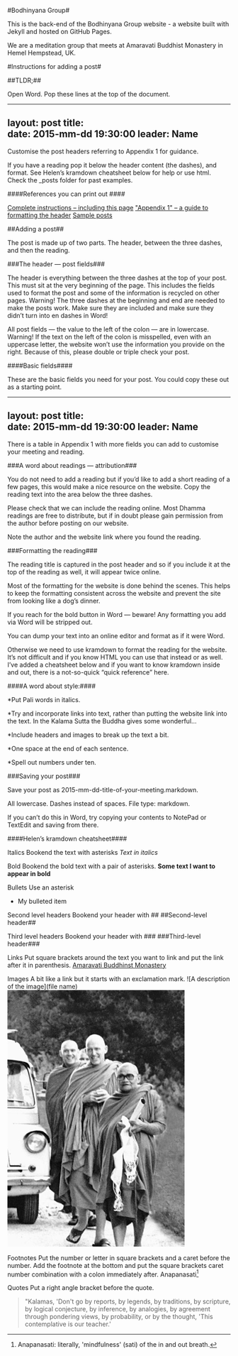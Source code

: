 #Bodhinyana Group#

This is the back-end of the Bodhinyana Group website - a website built with Jekyll and hosted on GitHub Pages.

We are a meditation group that meets at Amaravati Buddhist Monastery in Hemel Hempstead, UK.

#Instructions for adding a post#

##TLDR;##

Open Word. Pop these lines at the top of the document.

---
layout: post
title:  
date:   2015-mm-dd 19:30:00
leader: Name
---

Customise the post headers referring to Appendix 1 for guidance.

If you have a reading pop it below the header content (the dashes), and format. See Helen’s kramdown cheatsheet below for help or use html. Check the _posts folder for past examples.

####References you can print out ####

[Complete instructions &ndash; including this page](/instructions.pdf)
["Appendix 1" &ndash; a guide to formatting the header](/appendix_one.pdf)
[Sample posts](/samples.pdf)



##Adding a post##

The post is made up of two parts. The header, between the three dashes, and then the reading.

###The header — post fields###

The header is everything between the three dashes at the top of your post. This must sit at the very beginning of the page. This includes the fields used to format the post and some of the information is recycled on other pages. Warning! The three dashes at the beginning and end are needed to make the posts work. Make sure they are included and make sure they didn’t turn into en dashes in Word!

All post fields — the value to the left of the colon — are in lowercase. Warning! If the text on the left of the colon is misspelled, even with an uppercase letter, the website won’t use the information you provide on the right. Because of this, please double or triple check your post.

####Basic fields####

These are the basic fields you need for your post. You could copy these out as a starting point.

---
layout: post
title:  
date:   2015-mm-dd 19:30:00
leader: Name
---

There is a table in Appendix 1 with more fields you can add to customise your meeting and reading.
 

###A word about readings — attribution###

You do not need to add a reading but if you’d like to add a short reading of a few pages, this would make a nice resource on the website. Copy the reading text into the area below the three dashes. 

Please check that we can include the reading online. Most Dhamma readings are free to distribute, but if in doubt please gain permission from the author before posting on our website. 

Note the author and the website link where you found the reading. 


###Formatting the reading###

The reading title is captured in the post header and so if you include it at the top of the reading as well, it will appear twice online.  

Most of the formatting for the website is done behind the scenes. This helps to keep the formatting consistent across the website and prevent the site from looking like a dog’s dinner.

If you reach for the bold button in Word — beware! Any formatting you add via Word will be stripped out.

You can dump your text into an online editor and format as if it were Word.

Otherwise we need to use kramdown to format the reading for the website. It’s not difficult and if you know HTML you can use that instead or as well. I’ve added a cheatsheet below and if you want to know kramdown inside and out, there is a not-so-quick “quick reference” here.


####A word about style:####

*Put Pali words in italics.

*Try and incorporate links into text, rather than putting the website link into the text. In the Kalama Sutta the Buddha gives some wonderful… 

*Include headers and images to break up the text a bit.

*One space at the end of each sentence.

*Spell out numbers under ten.


###Saving your post###

Save your post as 2015-mm-dd-title-of-your-meeting.markdown.

All lowercase. Dashes instead of spaces. File type: markdown.

If you can’t do this in Word, try copying your contents to NotePad or TextEdit and saving from there.


####Helen’s kramdown cheatsheet####

Italics
Bookend the text with asterisks
*Text in italics*


Bold
Bookend the bold text with a pair of asterisks.
**Some text I want to appear in bold**


Bullets
Use an asterisk
* My bulleted item

Second level headers 
Bookend your header with ##
##Second-level header## 


Third level headers
Bookend your header with ###
###Third-level header###


Links
Put square brackets around the text you want to link and put the link after it in parenthesis. 
[Amaravati Buddhinst Monastery](http://www.amaravati.org/)


Images
A bit like a link but it starts with an exclamation mark.
![A description of the image](file name)
![Ajahn Sumedho and Ajahn Chah](/assets/sumedho.jpg)


Footnotes
Put the number or letter in square brackets and a caret before the number.
Add the footnote at the bottom and put the square brackets caret number combination with a colon immediately after.
Anapanasati[^1] 
[^1]:Anapanasati: literally, 'mindfulness' (sati) of the in and out breath.

Quotes
Put a right angle bracket before the quote. 
>"Kalamas, 'Don't go by reports, by legends, by traditions, by scripture, by logical conjecture, by inference, by analogies, by agreement through pondering views, by probability, or by the thought, 'This contemplative is our teacher.' 























